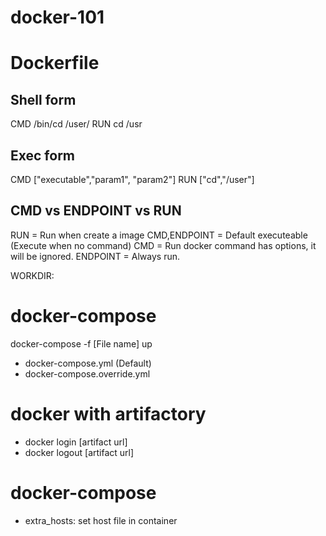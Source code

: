 # docker-101

# Dockerfile
## Shell form
CMD /bin/cd /user/
RUN cd /usr

## Exec form
CMD ["executable","param1", "param2"]
RUN ["cd","/user"]

## CMD vs ENDPOINT vs RUN
RUN = Run when create a image
CMD,ENDPOINT = Default executeable (Execute when no command)
CMD = Run docker command has options, it will be ignored.
ENDPOINT = Always run.

WORKDIR: 

# docker-compose
docker-compose -f [File name] up 
- docker-compose.yml (Default)
- docker-compose.override.yml

# docker with artifactory
- docker login [artifact url]
- docker logout [artifact url]

# docker-compose
- extra_hosts: set host file in container


